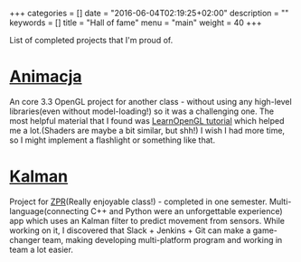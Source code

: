+++
categories = []
date = "2016-06-04T02:19:25+02:00"
description = ""
keywords = []
title = "Hall of fame"
menu = "main"
weight = 40
+++


List of completed projects that I'm proud of.

# [Animacja](https://github.com/jpalczewski/Animacja)
An core 3.3 OpenGL project for another class - without using any high-level libraries(even without model-loading!) so it was a challenging one. The most helpful material that I found was [LearnOpenGL tutorial](http://www.learnopengl.com/) which helped me a lot.(Shaders are maybe a bit similar, but shh!) I wish I had more time, so I might implement a flashlight or something like that.  


# [Kalman](https://github.com/jpalczewski/Kalman)
Project for [ZPR](https://eres.elka.pw.edu.pl/eres/wwersje$.startup?Z_ID_PRZEDMIOTU=ZPR)(Really enjoyable class!) - completed in one semester. Multi-language(connecting C++ and Python were an unforgettable experience) app which uses an Kalman filter to predict movement from sensors. While working on it, I discovered that Slack + Jenkins + Git can make a game-changer team, making developing multi-platform program and working in team a lot easier.  

